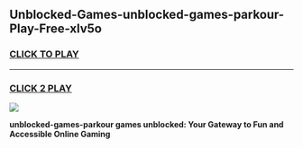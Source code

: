 
## Unblocked-Games-unblocked-games-parkour-Play-Free-xlv5o
<h3>
<a href="https://premium76.site?title=unblocked-games-parkour&ref=18A1">CLICK TO PLAY</a></h3>
<hr>

<h3>
<a href="https://premium76.site?title=unblocked-games-parkour&ref=18A1">CLICK 2 PLAY</a>
  
</h3>

<a href="https://premium76.site?title=unblocked-games-parkour&ref=18A1"><img src="https://clearcache.store/games.png"></a>


**unblocked-games-parkour games unblocked: Your Gateway to Fun and Accessible Online Gaming**

